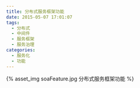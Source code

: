 ```yaml
---
title: 分布式服务框架功能
date: 2015-05-07 17:01:07
tags:
  - 分布式
  - 中间件
  - 服务框架
  - 服务治理
categories: 
  - 服务化
  - 功能    
---
```


{% asset_img  soaFeature.jpg  分布式服务框架功能 %}

